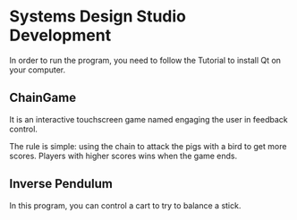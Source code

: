 # Systems Design Studio Development 

In order to run the program, you need to follow the Tutorial to install Qt on your computer.

## ChainGame
It is an interactive touchscreen game named engaging the user in feedback control. 

The rule is simple: using the chain to attack the pigs with a bird to get more scores. Players with higher scores wins when the game ends.

## Inverse Pendulum
In this program, you can control a cart to try to balance a stick. 